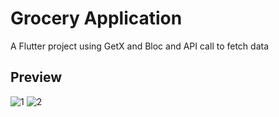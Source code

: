 # Grocery Application

A Flutter project using GetX and Bloc and API call to fetch data

## Preview

![1](https://user-images.githubusercontent.com/64202952/172196508-c1929b98-34a1-497e-b318-53d015d7662d.png) ![2](https://user-images.githubusercontent.com/64202952/172614423-12a583fa-cc02-4c08-a94a-9e7482f312f7.png)
